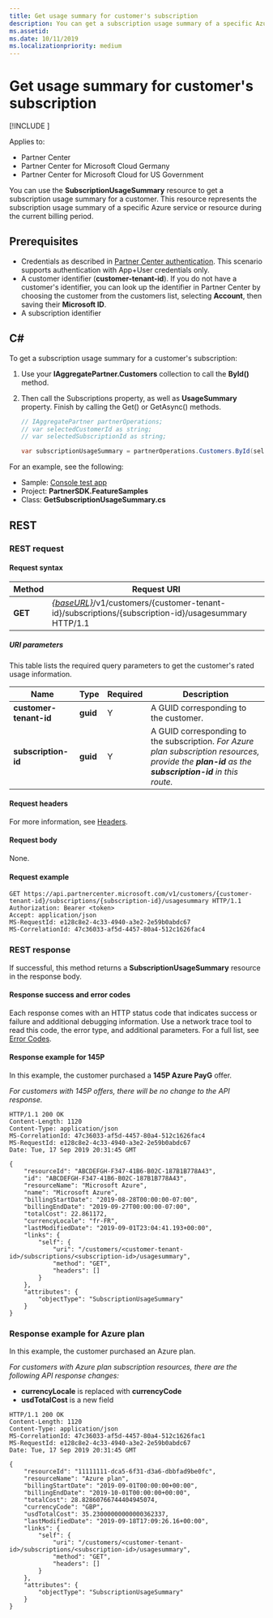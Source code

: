 ```yaml
---
title: Get usage summary for customer's subscription
description: You can get a subscription usage summary of a specific Azure service or resource during the current billing period.
ms.assetid: 
ms.date: 10/11/2019
ms.localizationpriority: medium
---
```


# Get usage summary for customer's subscription

[!INCLUDE [<Preview content warning>](<../includes/preview.md>)]

Applies to:

- Partner Center
- Partner Center for Microsoft Cloud Germany
- Partner Center for Microsoft Cloud for US Government

You can use the **SubscriptionUsageSummary** resource to get a subscription usage summary for a customer. This resource represents the subscription usage summary of a specific Azure service or resource during the current billing period.

## Prerequisites

- Credentials as described in [Partner Center authentication](partner-center-authentication.md). This scenario supports authentication with App+User credentials only.
- A customer identifier (**customer-tenant-id**). If you do not have a customer's identifier, you can look up the identifier in Partner Center by choosing the customer from the customers list, selecting **Account**, then saving their **Microsoft ID**.
- A subscription identifier

## C\#

To get a subscription usage summary for a customer's subscription:

1. Use your **IAggregatePartner.Customers** collection to call the **ById()** method.
2. Then call the Subscriptions property, as well as **UsageSummary** property. Finish by calling the Get() or GetAsync() methods.

    ``` csharp
    // IAggregatePartner partnerOperations;
    // var selectedCustomerId as string;
    // var selectedSubscriptionId as string;

    var subscriptionUsageSummary = partnerOperations.Customers.ById(selectedCustomerId).Subscriptions.ById(selectedSubscriptionId).UsageSummary.Get();
    ```

For an example, see the following:

- Sample: [Console test app](console-test-app.md)
- Project: **PartnerSDK.FeatureSamples**
- Class: **GetSubscriptionUsageSummary.cs**

## REST

### REST request

#### Request syntax

| Method  | Request URI                                                                                                                        |
|---------|------------------------------------------------------------------------------------------------------------------------------------|
| **GET** | [*{baseURL}*](partner-center-rest-urls.md)/v1/customers/{customer-tenant-id}/subscriptions/{subscription-id}/usagesummary HTTP/1.1 |

##### URI parameters

This table lists the required query parameters to get the customer's rated usage information.

| Name                   | Type     | Required | Description                               |
|------------------------|----------|----------|-------------------------------------------|
| **customer-tenant-id** | **guid** | Y        | A GUID corresponding to the customer.     |
| **subscription-id**    | **guid** | Y        | A GUID corresponding to the subscription. *For Azure plan subscription resources, provide the **plan-id** as the **subscription-id** in this route.* |

#### Request headers

For more information, see [Headers](headers.md).

#### Request body

None.

#### Request example

```http
GET https://api.partnercenter.microsoft.com/v1/customers/{customer-tenant-id}/subscriptions/{subscription-id}/usagesummary HTTP/1.1
Authorization: Bearer <token>
Accept: application/json
MS-RequestId: e128c8e2-4c33-4940-a3e2-2e59b0abdc67
MS-CorrelationId: 47c36033-af5d-4457-80a4-512c1626fac4
```

### REST response

If successful, this method returns a **SubscriptionUsageSummary** resource in the response body.

#### Response success and error codes

Each response comes with an HTTP status code that indicates success or failure and additional debugging information. Use a network trace tool to read this code, the error type, and additional parameters. For a full list, see [Error Codes](error-codes.md).

#### Response example for 145P

In this example, the customer purchased a **145P Azure PayG** offer.

*For customers with 145P offers, there will be no change to the API response.*

```http
HTTP/1.1 200 OK
Content-Length: 1120
Content-Type: application/json
MS-CorrelationId: 47c36033-af5d-4457-80a4-512c1626fac4
MS-RequestId: e128c8e2-4c33-4940-a3e2-2e59b0abdc67
Date: Tue, 17 Sep 2019 20:31:45 GMT

{
    "resourceId": "ABCDEFGH-F347-41B6-B02C-187B1B778A43",
    "id": "ABCDEFGH-F347-41B6-B02C-187B1B778A43",
    "resourceName": "Microsoft Azure",
    "name": "Microsoft Azure",
    "billingStartDate": "2019-08-28T00:00:00-07:00",
    "billingEndDate": "2019-09-27T00:00:00-07:00",
    "totalCost": 22.861172,
    "currencyLocale": "fr-FR",
    "lastModifiedDate": "2019-09-01T23:04:41.193+00:00",
    "links": {
        "self": {
            "uri": "/customers/<customer-tenant-id>/subscriptions/<subscription-id>/usagesummary",
            "method": "GET",
            "headers": []
        }
    },
    "attributes": {
        "objectType": "SubscriptionUsageSummary"
    }
}
```

### Response example for Azure plan

In this example, the customer purchased an Azure plan.

*For customers with Azure plan subscription resources, there are the following API response changes:*

- **currencyLocale** is replaced with **currencyCode**
- **usdTotalCost** is a new field

```http
HTTP/1.1 200 OK
Content-Length: 1120
Content-Type: application/json
MS-CorrelationId: 47c36033-af5d-4457-80a4-512c1626fac1
MS-RequestId: e128c8e2-4c33-4940-a3e2-2e59b0abdc67
Date: Tue, 17 Sep 2019 20:31:45 GMT

{
    "resourceId": "11111111-dca5-6f31-d3a6-dbbfad9be0fc",
    "resourceName": "Azure plan",
    "billingStartDate": "2019-09-01T00:00:00+00:00",
    "billingEndDate": "2019-10-01T00:00:00+00:00",
    "totalCost": 28.82860766744404945074,
    "currencyCode": "GBP",
    "usdTotalCost": 35.23000000000000362337,
    "lastModifiedDate": "2019-09-18T17:09:26.16+00:00",
    "links": {
        "self": {
            "uri": "/customers/<customer-tenant-id>/subscriptions/<subscription-id>/usagesummary",
            "method": "GET",
            "headers": []
        }
    },
    "attributes": {
        "objectType": "SubscriptionUsageSummary"
    }
}
```
